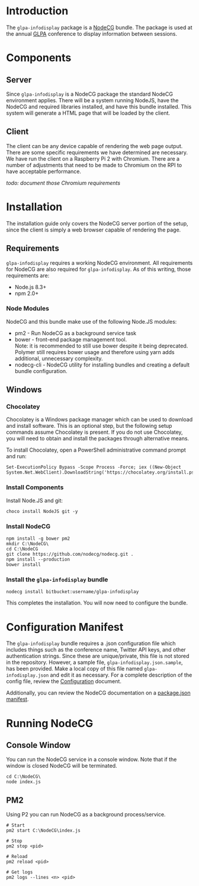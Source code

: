 # Introduction

The `glpa-infodisplay` package is a [NodeCG](http://github.com/nodecg/nodecg) bundle.  The package is used at the annual [GLPA](https://www.glpa.org) conference to display information between sessions.

# Components
## Server
Since `glpa-infodisplay` is a NodeCG package the standard NodeCG environment applies.  There will be a system running NodeJS, have the NodeCG and required libraries installed, and have this bundle installed.  This system will generate a HTML page that will be loaded by the client.
## Client
The client can be any device capable of rendering the web page output.  There are some specific requirements we have determined are necessary.  We have run the client on a Raspberry Pi 2 with Chromium.  There are a number of adjustments that need to be made to Chromium on the RPI to have acceptable performance.

*todo: document those Chromium requirements*

# Installation
The installation guide only covers the NodeCG server portion of the setup, since the client is simply a web browser capable of rendering the page.

## Requirements
`glpa-infodisplay` requires a working NodeCG environment.  All requirements for NodeCG are also required for `glpa-infodisplay`.  As of this writing, those requirements are:

* Node.js 8.3+
* npm 2.0+

### Node Modules
NodeCG and this bundle make use of the following Node.JS modules:

* pm2 - Run NodeCG as a background service task
* bower - front-end package management tool.  
  Note: it is recommended to still use bower despite it being deprecated.  Polymer still requires bower usage and therefore using yarn adds additional, unnecessary complexity.
* nodecg-cli - NodeCG utility for installing bundles and creating a default bundle configuration.


## Windows
### Chocolatey
Chocolatey is a Windows package manager which can be used to download and install software.  This is an optional step, but the following setup commands assume Chocolatey is present.  If you do not use Chocolatey, you will need to obtain and install the packages through alternative means.

To install Chocolatey, open a PowerShell administrative command prompt and run:

```
Set-ExecutionPolicy Bypass -Scope Process -Force; iex ((New-Object System.Net.WebClient).DownloadString('https://chocolatey.org/install.ps1'))
```

### Install Components
Install Node.JS and git:

```
choco install NodeJS git -y
```

### Install NodeCG
```
npm install -g bower pm2
mkdir C:\NodeCG\
cd C:\NodeCG
git clone https://github.com/nodecg/nodecg.git .
npm install --production
bower install
```

### Install the `glpa-infodisplay` bundle
```
nodecg install bitbucket:username/glpa-infodisplay
```

This completes the installation.  You will now need to configure the bundle.

# Configuration Manifest
The `glpa-infodisplay` bundle requires a .json configuration file which includes things such as the conference name, Twitter API keys, and other authentication strings.  Since these are unique/private, this file is not stored in the repository.  However, a sample file, `glpa-infodisplay.json.sample`, has been provided.  Make a local copy of this file named `glpa-infodisplay.json` and edit it as necessary.  For a complete description of the config file, review the [Configuration](Documentation/CONFIGURATION.md) document.

Additionally, you can review the NodeCG documentation on a [package.json manifest](https://nodecg.com/tutorial-5_manifest.html).

# Running NodeCG
## Console Window
You can run the NodeCG service in a console window.  Note that if the window is closed NodeCG will be terminated.

```
cd C:\NodeCG\
node index.js
```

## PM2
Using P2 you can run NodeCG as a background process/service.

```
# Start
pm2 start C:\NodeCG\index.js

# Stop
pm2 stop <pid>

# Reload
pm2 reload <pid>

# Get logs
pm2 logs --lines <n> <pid>
```